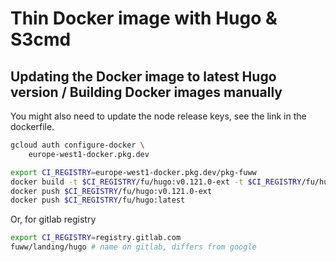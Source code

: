 # Thin Docker image with Hugo & S3cmd

## Updating the Docker image to latest Hugo version / Building Docker images manually

You might also need to update the node release keys, see the link in the dockerfile.

```sh
gcloud auth configure-docker \
    europe-west1-docker.pkg.dev

export CI_REGISTRY=europe-west1-docker.pkg.dev/pkg-fuww
docker build -t $CI_REGISTRY/fu/hugo:v0.121.0-ext -t $CI_REGISTRY/fu/hugo:latest ./docker
docker push $CI_REGISTRY/fu/hugo:v0.121.0-ext
docker push $CI_REGISTRY/fu/hugo:latest
```

Or, for gitlab registry

```sh
export CI_REGISTRY=registry.gitlab.com
fuww/landing/hugo # name on gitlab, differs from google
```
